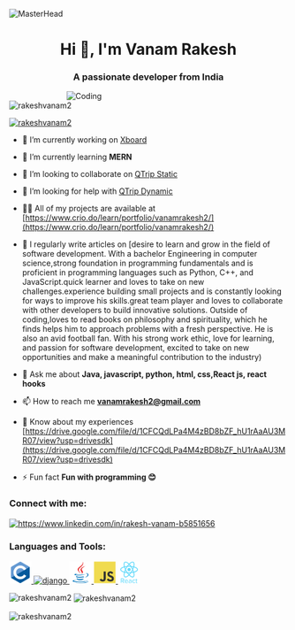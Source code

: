 ![MasterHead](https://user-images.githubusercontent.com/10498744/210012254-234538ff-d198-48aa-8964-37e6fd45d227.gif)
<h1 align="center">Hi 👋, I'm Vanam Rakesh</h1>
<h3 align="center">A passionate developer from India</h3>

<img align="right" alt="Coding" width="400" src="https://www.snexplores.org/wp-content/uploads/2023/02/1030_ChatGPT_feat.gif">


<p align="left"> <img src="https://komarev.com/ghpvc/?username=rakeshvanam2&label=Profile%20views&color=0e75b6&style=flat" alt="rakeshvanam2" /> </p>

<p align="left"> <a href="https://github.com/ryo-ma/github-profile-trophy"><img src="https://github-profile-trophy.vercel.app/?username=rakeshvanam2" alt="rakeshvanam2" /></a> </p>

- 🔭 I’m currently working on [Xboard](https://rakeshxboard.netlify.app/)

- 🌱 I’m currently learning **MERN**

- 👯 I’m looking to collaborate on [QTrip Static](https://rakeshqtrip.netlify.app/)

- 🤝 I’m looking for help with [QTrip Dynamic](https://rakesh-qtrip-dynamic.netlify.app/)

- 👨‍💻 All of my projects are available at [https://www.crio.do/learn/portfolio/vanamrakesh2/](https://www.crio.do/learn/portfolio/vanamrakesh2/)

- 📝 I regularly write articles on [desire to learn and grow in the field of software development. With a bachelor Engineering in computer science,strong foundation in programming fundamentals and is proficient in programming languages such as Python, C++, and JavaScript.quick learner and loves to take on new challenges.experience building small projects and is constantly looking for ways to improve his skills.great team player and loves to collaborate with other developers to build innovative solutions. Outside of coding,loves to read books on philosophy and spirituality, which he finds helps him to approach problems with a fresh perspective. He is also an avid football fan. With his strong work ethic, love for learning, and passion for software development, excited to take on new opportunities and make a meaningful contribution to the industry)

- 💬 Ask me about **Java, javascript, python, html, css,React js, react hooks**

- 📫 How to reach me **vanamrakesh2@gmail.com**

- 📄 Know about my experiences [https://drive.google.com/file/d/1CFCQdLPa4M4zBD8bZF_hU1rAaAU3MR07/view?usp=drivesdk](https://drive.google.com/file/d/1CFCQdLPa4M4zBD8bZF_hU1rAaAU3MR07/view?usp=drivesdk)

- ⚡ Fun fact **Fun with programming 😊**

<h3 align="left">Connect with me:</h3>
<p align="left">
<a href="https://www.linkedin.com/in/rakesh-vanam-b5851656" target="blank"><img align="center" src="https://raw.githubusercontent.com/rahuldkjain/github-profile-readme-generator/master/src/images/icons/Social/linked-in-alt.svg" alt="https://www.linkedin.com/in/rakesh-vanam-b5851656" height="30" width="40" /></a>
</p>

<h3 align="left">Languages and Tools:</h3>
<p align="left"> <a href="https://www.cprogramming.com/" target="_blank" rel="noreferrer"> <img src="https://raw.githubusercontent.com/devicons/devicon/master/icons/c/c-original.svg" alt="c" width="40" height="40"/> </a> <a href="https://www.djangoproject.com/" target="_blank" rel="noreferrer"> <img src="https://cdn.worldvectorlogo.com/logos/django.svg" alt="django" width="40" height="40"/> </a> <a href="https://www.java.com" target="_blank" rel="noreferrer"> <img src="https://raw.githubusercontent.com/devicons/devicon/master/icons/java/java-original.svg" alt="java" width="40" height="40"/> </a> <a href="https://developer.mozilla.org/en-US/docs/Web/JavaScript" target="_blank" rel="noreferrer"> <img src="https://raw.githubusercontent.com/devicons/devicon/master/icons/javascript/javascript-original.svg" alt="javascript" width="40" height="40"/> </a> <a href="https://reactjs.org/" target="_blank" rel="noreferrer"> <img src="https://raw.githubusercontent.com/devicons/devicon/master/icons/react/react-original-wordmark.svg" alt="react" width="40" height="40"/> </a> </p>

<p><img align="left" src="https://github-readme-stats.vercel.app/api/top-langs?username=rakeshvanam2&show_icons=true&locale=en&layout=compact" alt="rakeshvanam2" /></p>

<p>&nbsp;<img align="center" src="https://github-readme-stats.vercel.app/api?username=rakeshvanam2&show_icons=true&locale=en" alt="rakeshvanam2" /></p>

<p><img align="center" src="https://github-readme-streak-stats.herokuapp.com/?user=rakeshvanam2&" alt="rakeshvanam2" /></p>
